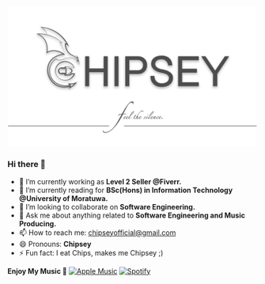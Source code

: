 ![Profile Image](https://github.com/Chipsey/Chipsey/blob/main/Chipsey-FB-Cover.jpg)


### Hi there 👋

- 🔭 I’m currently working as __Level 2 Seller @Fiverr.__
- 🌱 I’m currently reading for __BSc(Hons) in Information Technology @University of Moratuwa.__
- 👯 I’m looking to collaborate on __Software Engineering.__
- 💬 Ask me about anything related to __Software Engineering and Music Producing.__
-  📫 How to reach me: chipseyofficial@gmail.com
- 😄 Pronouns: __Chipsey__
- ⚡ Fun fact: I eat Chips, makes me Chipsey ;)


__Enjoy My Music 🎸__
[![Apple Music](https://img.shields.io/badge/Apple%20Music-Listen-brightgreen)](https://music.apple.com/lk/artist/udana-dhananja-kodikara/1632611798)  [![Spotify](https://img.shields.io/badge/Spotify-Listen-green)]([https://open.spotify.com/your-profile-url](https://open.spotify.com/artist/7ERe3tRyPHRV5H4r0KIWXt?si=Lb6q4zSkRy-kxUoDbw878Q)https://open.spotify.com/artist/7ERe3tRyPHRV5H4r0KIWXt?si=Lb6q4zSkRy-kxUoDbw878Q)
